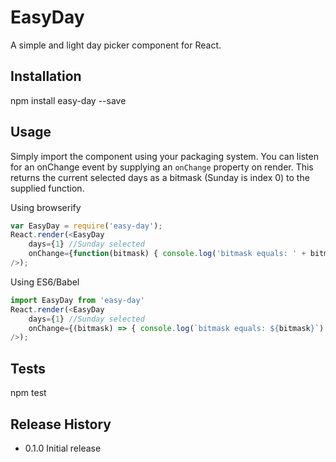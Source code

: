 EasyDay
=======

A simple and light day picker component for React.

## Installation

npm install easy-day --save

## Usage

Simply import the component using your packaging system. You can listen for an onChange event by supplying an `onChange` 
property on render. This returns the current selected days as a bitmask (Sunday is index 0) to the supplied function.

Using browserify

```javascript
var EasyDay = require('easy-day');
React.render(<EasyDay 
    days={1} //Sunday selected
    onChange={function(bitmask) { console.log('bitmask equals: ' + bitmask) } }
/>);
```
Using ES6/Babel

```javascript
import EasyDay from 'easy-day'
React.render(<EasyDay 
    days={1} //Sunday selected
    onChange={(bitmask) => { console.log(`bitmask equals: ${bitmask}`) } }
/>);
```

## Tests

npm test

## Release History

* 0.1.0 Initial release